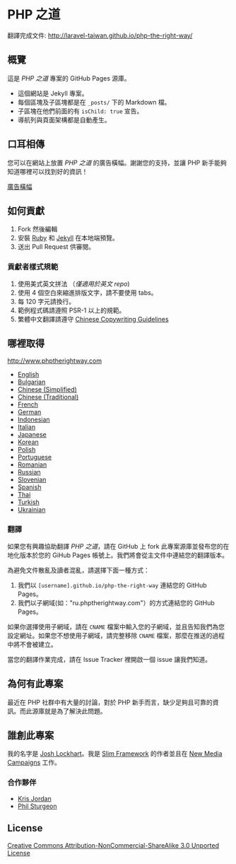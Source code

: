 # PHP 之道

翻譯完成文件: http://laravel-taiwan.github.io/php-the-right-way/

## 概覽

這是 _PHP 之道_ 專案的 GitHub Pages 源庫。

* 這個網站是 Jekyll 專案。
* 每個區塊及子區塊都是在 `_posts/` 下的 Markdown 檔。
* 子區塊在他們前面的有 `isChild: true` 宣告。
* 導航列與頁面架構都是自動產生。

## 口耳相傳

您可以在網站上放置 _PHP 之道_ 的廣告橫幅。謝謝您的支持，並讓 PHP 新手能夠知道哪裡可以找到好的資訊！

[廣告橫幅](http://laravel-taiwan.github.io/php-the-right-way/banners.html)

## 如何貢獻

1. Fork 然後編輯
2. 安裝 [Ruby](https://rvm.io/rvm/install/) 和 [Jekyll](https://github.com/mojombo/jekyll/) 在本地端預覽。
3. 送出 Pull Request 供審閱。

### 貢獻者樣式規範

1. 使用美式英文拼法 （*僅適用於英文 repo*)
2. 使用 4 個空白來縮進排版文字，請不要使用 tabs。
3. 每 120 字元請換行。
4. 範例程式碼請遵照 PSR-1 以上的規範。
5. 繁體中文翻譯請遵守 [Chinese Copywriting Guidelines](https://github.com/sparanoid/chinese-copywriting-guidelines)

## 哪裡取得

<http://www.phptherightway.com>

* [English](http://www.phptherightway.com)
* [Bulgarian](http://bg.phptherightway.com/)
* [Chinese (Simplified)](http://wulijun.github.com/php-the-right-way)
* [Chinese (Traditional)](http://laravel-taiwan.github.io/php-the-right-way/)
* [French](http://eilgin.github.io/php-the-right-way/)
* [German](http://rwetzlmayr.github.io/php-the-right-way/)
* [Indonesian](http://id.phptherightway.com/)
* [Italian](http://it.phptherightway.com/)
* [Japanese](http://ja.phptherightway.com)
* [Korean](http://wafe.github.io/php-the-right-way/)
* [Polish](http://pl.phptherightway.com/)
* [Portuguese](http://br.phptherightway.com/)
* [Romanian](https://bgui.github.io/php-the-right-way/)
* [Russian](http://getjump.github.io/ru-php-the-right-way)
* [Slovenian](http://sl.phptherightway.com)
* [Spanish](http://phpdevenezuela.github.io/php-the-right-way/)
* [Thai](https://apzentral.github.io/php-the-right-way/)
* [Turkish](http://hkulekci.github.io/php-the-right-way/)
* [Ukrainian](http://iflista.github.com/php-the-right-way/)

### 翻譯

如果您有興趣協助翻譯 _PHP 之道_，請在 GitHub 上 fork 此專案源庫並發布您的在地化版本於您的 GiHub Pages 帳號上。我們將會從主文件中連結您的翻譯版本。

為避免文件散亂及讀者混亂，請選擇下面一種方式：

1. 我們以 `[username].github.io/php-the-right-way` 連結您的 GitHub Pages。
2. 我們以子網域(如："ru.phptherightway.com"）的方式連結您的 GitHub Pages。

如果你選擇使用子網域，請在 `CNAME` 檔案中輸入您的子網域，並且告知我們為您設定網址。如果您不想使用子網域，請完整移除 `CNAME` 檔案，那麼在推送的過程中將不會被建立。

當您的翻譯作業完成，請在 Issue Tracker 裡開啟一個 issue 讓我們知道。

## 為何有此專案

最近在 PHP 社群中有大量的討論，對於 PHP 新手而言，缺少足夠且可靠的資訊。而此源庫就是為了解決此問題。

## 誰創此專案

我的名字是 [Josh Lockhart](http://twitter.com/codeguy)。我是 [Slim Framework](http://www.slimframework.com/) 的作者並且在 [New Media Campaigns](http://www.newmediacampaigns.com/) 工作。

### 合作夥伴

* [Kris Jordan](http://krisjordan.com/)
* [Phil Sturgeon](http://philsturgeon.co.uk/)

## License

[Creative Commons Attribution-NonCommercial-ShareAlike 3.0 Unported License](http://creativecommons.org/licenses/by-nc-sa/3.0/)
